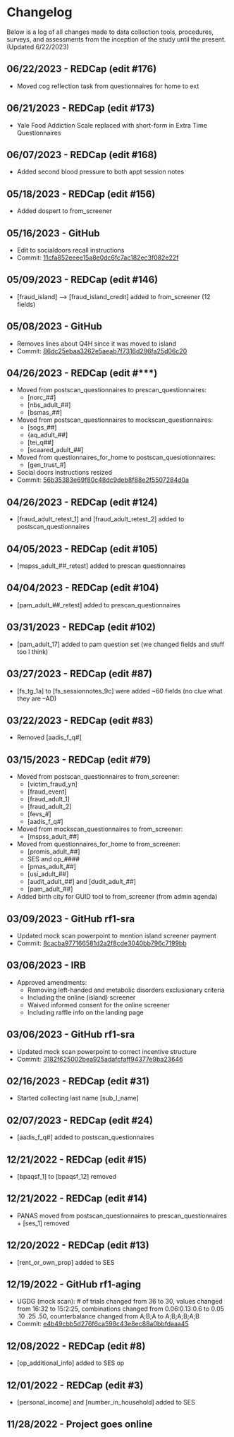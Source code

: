 # Changelog

Below is a log of all changes made to data collection tools, procedures, surveys, and assessments from the inception of the study until the present. (Updated 6/22/2023)

## 06/22/2023 - REDCap (edit #176)

- Moved cog reflection task from questionnaires for home to ext

## 06/21/2023 - REDCap (edit #173)

- Yale Food Addiction Scale replaced with short-form in Extra Time Questionnaires

## 06/07/2023 - REDCap (edit #168)

- Added second blood pressure to both appt session notes

## 05/18/2023 - REDCap (edit #156)

- Added dospert to from_screener

## 05/16/2023 - GitHub

- Edit to socialdoors recall instructions
- Commit: [11cfa852eeee15a8e0dc6fc7ac182ec3f082e22f](https://github.com/DVS-Lab/rf1-sra/commit/11cfa852eeee15a8e0dc6fc7ac182ec3f082e22f)

## 05/09/2023 - REDCap (edit #146)

- [fraud_island] --> [fraud_island_credit] added to from_screener (12 fields)

## 05/08/2023 - GitHub

- Removes lines about Q4H since it was moved to island
- Commit: [86dc25ebaa3262e5aeab7f7316d296fa25d06c20](https://github.com/DVS-Lab/rf1-sra/commit/86dc25ebaa3262e5aeab7f7316d296fa25d06c20)

## 04/26/2023 - REDCap (edit #***)

- Moved from postscan_questionnaires to prescan_questionnaires:
  - [norc_##]
  - [nbs_adult_##]
  - [bsmas_##]
- Moved from postscan_questionnaires to mockscan_questionnaires:
  - [sogs_##]
  - {aq_adult_##]
  - [tei_q##]
  - [scaared_adult_##]
- Moved from questionnaires_for_home to postscan_quesiotionnaires:
  - [gen_trust_#]
- Social doors instructions resized
- Commit: [56b35383e69f80c48dc9deb8f88e2f5507284d0a](https://github.com/DVS-Lab/rf1-sra/commit/56b35383e69f80c48dc9deb8f88e2f5507284d0a)

## 04/26/2023 - REDCap (edit #124)

- [fraud_adult_retest_1] and [fraud_adult_retest_2] added to postscan_questionnaires

## 04/05/2023 - REDCap (edit #105)

- [mspss_adult_##_retest] added to prescan questionnaires

## 04/04/2023 - REDCap (edit #104)

- [pam_adult_##_retest] added to prescan_questionnaires

## 03/31/2023 - REDCap (edit #102)

- [pam_adult_17] added to pam question set (we changed fields and stuff too I think)

## 03/27/2023 - REDCap (edit #87)

- [fs_tg_1a] to [fs_sessionnotes_9c] were added ~60 fields (no clue what they are –AD)

## 03/22/2023 - REDCap (edit #83)

- Removed [aadis_f_q#]

## 03/15/2023 - REDCap (edit #79)

- Moved from postscan_questionnaires to from_screener:
  - [victim_fraud_yn]
  - [fraud_event]
  - [fraud_adult_1]
  - [fraud_adult_2]
  - [fevs_#]
  - [aadis_f_q#]
- Moved from mockscan_questionnaires to from_screener:
  - [mspss_adult_##]
- Moved from questionnaires_for_home to from_screener:
  - [promis_adult_##]
  - SES and op_####
  - [pmas_adult_##]
  - [usi_adult_##]
  - [audit_adult_##] and [dudit_adult_##]
  - [pam_adult_##]
- Added birth city for GUID tool to from_screener (from admin agenda)

## 03/09/2023 - GitHub rf1-sra

- Updated mock scan powerpoint to mention island screener payment
- Commit: [8cacba977166581d2a2f8cde3040bb796c7199bb](https://github.com/DVS-Lab/rf1-sra/commit/8cacba977166581d2a2f8cde3040bb796c7199bb)

## 03/06/2023 - IRB

- Approved amendments:
  - Removing left-handed and metabolic disorders exclusionary criteria
  - Including the online (island) screener
  - Waived informed consent for the online screener
  - Including raffle info on the landing page

## 03/06/2023 - GitHub rf1-sra

- Updated mock scan powerpoint to correct incentive structure
- Commit: [3182f625002bea925adafcfaff94377e9ba23646](https://github.com/DVS-Lab/rf1-sra/commit/3182f625002bea925adafcfaff94377e9ba23646#diff-cf94eee262c95ddaf2e49065a8a35a6c5d6b8e747702d3dc9f7392d7a8859b43)

## 02/16/2023 - REDCap (edit #31)

- Started collecting last name [sub_l_name]

## 02/07/2023 - REDCap (edit #24)

- [aadis_f_q#] added to postscan_questionnaires

## 12/21/2022 - REDCap (edit #15)

- [bpaqsf_1] to [bpaqsf_12] removed

## 12/21/2022 - REDCap (edit #14)

- PANAS moved from postscan_questionnaires to prescan_questionnaires + [ses_1] removed

## 12/20/2022 - REDCap (edit #13)

- [rent_or_own_prop] added to SES

## 12/19/2022 - GitHub rf1-aging

- UGDG (mock scan): # of trials changed from 36 to 30, values changed from 16:32 to 15:2:25, combinations changed from 0.06:0.13:0.6 to 0.05 .10 .25 .50, counterbalance changed from A;B;A to A;B;A;B;A;B
- Commit: [e4b49cbb5d276f6ca598c43e8ec88a0bbfdaaa45](https://github.com/DVS-Lab/rf1-aging/commit/e4b49cbb5d276f6ca598c43e8ec88a0bbfdaaa45#diff-e28d66e8d988aa301960924ba2af87135a7d3f83176251cfca9dd86935c1c07b)

## 12/08/2022 - REDCap (edit #8)

- [op_additional_info] added to SES op

## 12/01/2022 - REDCap (edit #3)

- [personal_income] and [number_in_household] added to SES

## 11/28/2022 - Project goes online
